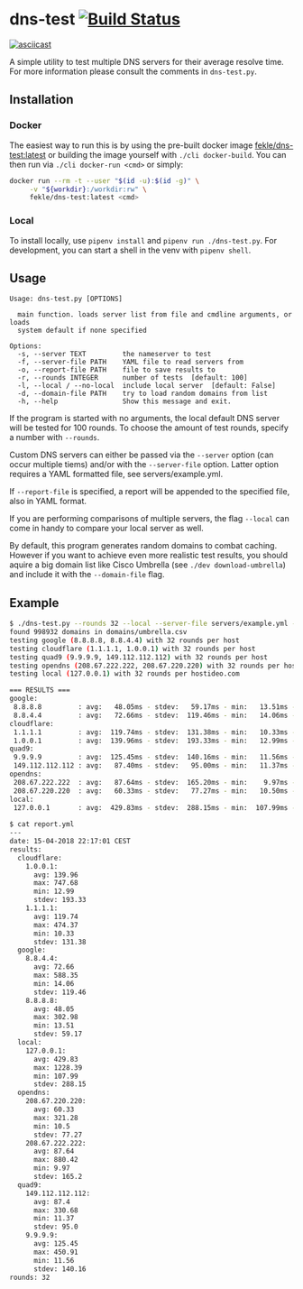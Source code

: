 # dns-test [![Build Status](https://travis-ci.org/fekle/dns-test.svg?branch=master)](https://travis-ci.org/fekle/dns-test)

[![asciicast](https://asciinema.org/a/176374.png)](https://asciinema.org/a/176374)

A simple utility to test multiple DNS servers for their average resolve time.
For more information please consult the comments in `dns-test.py`.

## Installation

### Docker
The easiest way to run this is by using the pre-built docker image [fekle/dns-test:latest](https://hub.docker.com/r/fekle/dns-test/)
or building the image yourself with `./cli docker-build`. You can then run via `./cli docker-run <cmd>` or simply:
```bash
docker run --rm -t --user "$(id -u):$(id -g)" \
     -v "${workdir}:/workdir:rw" \
     fekle/dns-test:latest <cmd>
```
### Local
To install locally, use `pipenv install` and `pipenv run ./dns-test.py`.
For development, you can start a shell in the venv with `pipenv shell`.

## Usage
```
Usage: dns-test.py [OPTIONS]

  main function. loads server list from file and cmdline arguments, or loads
  system default if none specified

Options:
  -s, --server TEXT         the nameserver to test
  -f, --server-file PATH    YAML file to read servers from
  -o, --report-file PATH    file to save results to
  -r, --rounds INTEGER      number of tests  [default: 100]
  -l, --local / --no-local  include local server  [default: False]
  -d, --domain-file PATH    try to load random domains from list
  -h, --help                Show this message and exit.
```

If the program is started with no arguments, the local default DNS server will be tested for 100 rounds.
To choose the amount of test rounds, specify a number with `--rounds`.

Custom DNS servers can either be passed via the `--server` option (can occur multiple tiems) and/or with
the `--server-file` option. Latter option requires a YAML formatted file, see servers/example.yml.

If `--report-file` is specified, a report will be appended to the specified file, also in YAML format.

If you are performing comparisons of multiple servers, the flag `--local` can come in handy to compare your local server as well.

By default, this program generates random domains to combat caching. However if you want to achieve even more realistic test results,
you should aquire a big domain list like Cisco Umbrella (see `./dev download-umbrella`) and include it with the `--domain-file` flag.

## Example
```bash
$ ./dns-test.py --rounds 32 --local --server-file servers/example.yml --domain-file domains/umbrella.csv --report-file report.yml
found 998932 domains in domains/umbrella.csv
testing google (8.8.8.8, 8.8.4.4) with 32 rounds per host
testing cloudflare (1.1.1.1, 1.0.0.1) with 32 rounds per host
testing quad9 (9.9.9.9, 149.112.112.112) with 32 rounds per host
testing opendns (208.67.222.222, 208.67.220.220) with 32 rounds per host
testing local (127.0.0.1) with 32 rounds per hostideo.com

=== RESULTS ===
google:
 8.8.8.8         : avg:   48.05ms - stdev:   59.17ms - min:   13.51ms - max:  302.98ms
 8.8.4.4         : avg:   72.66ms - stdev:  119.46ms - min:   14.06ms - max:  588.35ms
cloudflare:
 1.1.1.1         : avg:  119.74ms - stdev:  131.38ms - min:   10.33ms - max:  474.37ms
 1.0.0.1         : avg:  139.96ms - stdev:  193.33ms - min:   12.99ms - max:  747.68ms
quad9:
 9.9.9.9         : avg:  125.45ms - stdev:  140.16ms - min:   11.56ms - max:  450.91ms
 149.112.112.112 : avg:   87.40ms - stdev:   95.00ms - min:   11.37ms - max:  330.68ms
opendns:
 208.67.222.222  : avg:   87.64ms - stdev:  165.20ms - min:    9.97ms - max:  880.42ms
 208.67.220.220  : avg:   60.33ms - stdev:   77.27ms - min:   10.50ms - max:  321.28ms
local:
 127.0.0.1       : avg:  429.83ms - stdev:  288.15ms - min:  107.99ms - max: 1228.39ms
 
$ cat report.yml
---
date: 15-04-2018 22:17:01 CEST
results:
  cloudflare:
    1.0.0.1:
      avg: 139.96
      max: 747.68
      min: 12.99
      stdev: 193.33
    1.1.1.1:
      avg: 119.74
      max: 474.37
      min: 10.33
      stdev: 131.38
  google:
    8.8.4.4:
      avg: 72.66
      max: 588.35
      min: 14.06
      stdev: 119.46
    8.8.8.8:
      avg: 48.05
      max: 302.98
      min: 13.51
      stdev: 59.17
  local:
    127.0.0.1:
      avg: 429.83
      max: 1228.39
      min: 107.99
      stdev: 288.15
  opendns:
    208.67.220.220:
      avg: 60.33
      max: 321.28
      min: 10.5
      stdev: 77.27
    208.67.222.222:
      avg: 87.64
      max: 880.42
      min: 9.97
      stdev: 165.2
  quad9:
    149.112.112.112:
      avg: 87.4
      max: 330.68
      min: 11.37
      stdev: 95.0
    9.9.9.9:
      avg: 125.45
      max: 450.91
      min: 11.56
      stdev: 140.16
rounds: 32
```